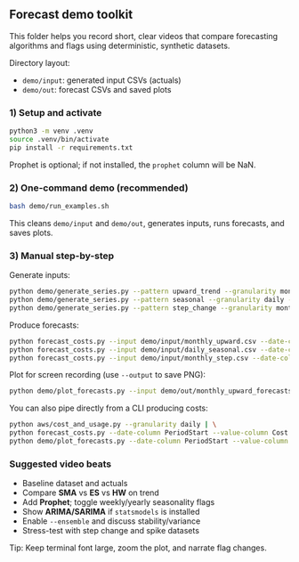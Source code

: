 ## Forecast demo toolkit

This folder helps you record short, clear videos that compare forecasting algorithms and flags using deterministic, synthetic datasets.

Directory layout:
- `demo/input`: generated input CSVs (actuals)
- `demo/out`: forecast CSVs and saved plots

### 1) Setup and activate

```bash
python3 -m venv .venv
source .venv/bin/activate
pip install -r requirements.txt
```

Prophet is optional; if not installed, the `prophet` column will be NaN.

### 2) One-command demo (recommended)

```bash
bash demo/run_examples.sh
```

This cleans `demo/input` and `demo/out`, generates inputs, runs forecasts, and saves plots.

### 3) Manual step-by-step

Generate inputs:
```bash
python demo/generate_series.py --pattern upward_trend --granularity monthly --periods 36 --noise 0.05 --baseline 100 --trend 3 --out demo/input/monthly_upward.csv
python demo/generate_series.py --pattern seasonal --granularity daily --periods 240 --season-length 30 --amplitude 15 --baseline 80 --trend 0.2 --noise 0.08 --out demo/input/daily_seasonal.csv
python demo/generate_series.py --pattern step_change --granularity monthly --periods 30 --baseline 120 --step-size 70 --out demo/input/monthly_step.csv
```

Produce forecasts:
```bash
python forecast_costs.py --input demo/input/monthly_upward.csv --date-column PeriodStart --value-column Cost --ensemble > demo/out/monthly_upward_forecasts.csv
python forecast_costs.py --input demo/input/daily_seasonal.csv --date-column PeriodStart --value-column Cost --sma-window 14 --prophet-weekly-seasonality true --ensemble > demo/out/daily_seasonal_forecasts.csv
python forecast_costs.py --input demo/input/monthly_step.csv --date-column PeriodStart --value-column Cost --hw-alpha 0.4 --hw-beta 0.2 --hw-gamma 0.2 --ensemble > demo/out/monthly_step_forecasts.csv
```

Plot for screen recording (use `--output` to save PNG):
```bash
python demo/plot_forecasts.py --input demo/out/monthly_upward_forecasts.csv --date-column PeriodStart --value-column UnblendedCost --algos sma es hw prophet ensemble --title "Monthly Upward Trend" --output demo/out/monthly_upward.png
```

You can also pipe directly from a CLI producing costs:
```bash
python aws/cost_and_usage.py --granularity daily | \
python forecast_costs.py --date-column PeriodStart --value-column Cost --ensemble | \
python demo/plot_forecasts.py --date-column PeriodStart --value-column UnblendedCost --algos sma es hw prophet ensemble --title "Piped Daily"
```

### Suggested video beats

- Baseline dataset and actuals
- Compare **SMA** vs **ES** vs **HW** on trend
- Add **Prophet**; toggle weekly/yearly seasonality flags
- Show **ARIMA/SARIMA** if `statsmodels` is installed
- Enable `--ensemble` and discuss stability/variance
- Stress-test with step change and spike datasets

Tip: Keep terminal font large, zoom the plot, and narrate flag changes.



